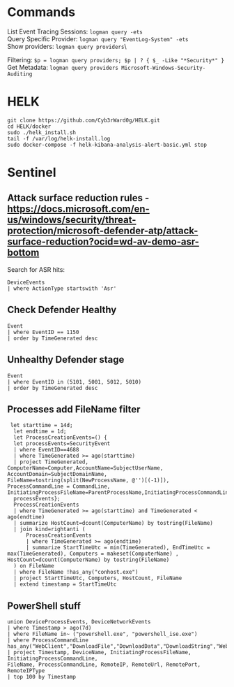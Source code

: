 # Commands
List Event Tracing Sessions: `logman query -ets`\
Query Specific Provider: `logman query "EventLog-System" -ets`\
Show providers: `logman query providers`\

Filtering: `$p = logman query providers; $p | ? { $_ -Like "*Security*" }`\
Get Metadata: `logman query providers Microsoft-Windows-Security-Auditing`

# HELK
```
git clone https://github.com/Cyb3rWard0g/HELK.git
cd HELK/docker
sudo ./helk_install.sh
tail -f /var/log/helk-install.log
sudo docker-compose -f helk-kibana-analysis-alert-basic.yml stop
```
# Sentinel
## Attack surface reduction rules - https://docs.microsoft.com/en-us/windows/security/threat-protection/microsoft-defender-atp/attack-surface-reduction?ocid=wd-av-demo-asr-bottom
Search for ASR hits:
```
DeviceEvents
| where ActionType startswith 'Asr'
```
## Check Defender Healthy
```
Event
| where EventID == 1150 
| order by TimeGenerated desc
```

## Unhealthy Defender stage
```
Event
| where EventID in (5101, 5001, 5012, 5010)
| order by TimeGenerated desc
```

## Processes add FileName filter
```
 let starttime = 14d;
  let endtime = 1d;
  let ProcessCreationEvents=() {
  let processEvents=SecurityEvent
  | where EventID==4688
  | where TimeGenerated >= ago(starttime) 
  | project TimeGenerated, ComputerName=Computer,AccountName=SubjectUserName, AccountDomain=SubjectDomainName, FileName=tostring(split(NewProcessName, @'')[(-1)]), ProcessCommandLine = CommandLine, InitiatingProcessFileName=ParentProcessName,InitiatingProcessCommandLine='',InitiatingProcessParentFileName='';
  processEvents};
  ProcessCreationEvents
  | where TimeGenerated >= ago(starttime) and TimeGenerated < ago(endtime)
  | summarize HostCount=dcount(ComputerName) by tostring(FileName)
  | join kind=rightanti (
      ProcessCreationEvents
      | where TimeGenerated >= ago(endtime)
      | summarize StartTimeUtc = min(TimeGenerated), EndTimeUtc = max(TimeGenerated), Computers = makeset(ComputerName) , HostCount=dcount(ComputerName) by tostring(FileName)
  ) on FileName
  | where FileName !has_any("conhost.exe")
  | project StartTimeUtc, Computers, HostCount, FileName
  | extend timestamp = StartTimeUtc
```

## PowerShell stuff
```
union DeviceProcessEvents, DeviceNetworkEvents
| where Timestamp > ago(7d)
| where FileName in~ ("powershell.exe", "powershell_ise.exe")
| where ProcessCommandLine has_any("WebClient","DownloadFile","DownloadData","DownloadString","WebRequest","Shellcode","http","https")
| project Timestamp, DeviceName, InitiatingProcessFileName, InitiatingProcessCommandLine, 
FileName, ProcessCommandLine, RemoteIP, RemoteUrl, RemotePort, RemoteIPType
| top 100 by Timestamp
```

